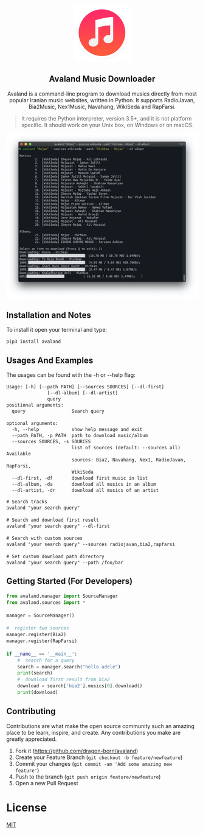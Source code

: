  <p style="text-align: center">
     <img alt="Avaland Music Downloader" src=".docs/avaland.png" height="150" width="150"/>
     <h2 style="text-align: center">Avaland Music Downloader</h2>
     <p style="text-align: center">Avaland is a command-line program to download musics directly from most popular Iranian music websites, written in Python. It supports RadioJavan, Bia2Music, Nex1Music, Navahang, WikiSeda and RapFarsi.</p>

>It requires the Python interpreter, version 3.5+, and it is not platform specific. It should work on your Unix box, on Windows or on macOS.

![](.docs/screen_shot.jpg)
## Installation and Notes
To install it open your terminal and type:
```
pip3 install avaland
```



## Usages And Examples

The usages can be found with the -h or --help flag:
```
Usage: [-h] [--path PATH] [--sources SOURCES] [--dl-first]
               [--dl-album] [--dl-artist]
               query
positional arguments:
  query                 Search query

optional arguments:
  -h, --help            show help message and exit
  --path PATH, -p PATH  path to download music/album
  --sources SOURCES, -s SOURCES
                        list of sources (default: --sources all) Available
                        sources: Bia2, Navahang, Nex1, RadioJavan, RapFarsi,
                        WikiSeda
  --dl-first, -df       download first music in list
  --dl-album, -da       download all musics in an album
  --dl-artist, -dr      download all musics of an artist
```

```commandline
# Search tracks
avaland "your search query"

# Search and download first result
avaland "your search query" --dl-first

# Search with custom sources
avaland "your search query" --sources radiojavan,bia2,rapfarsi

# Set custom download path directory
avaland "your search query" --path /foo/bar
```

## Getting Started (For Developers)

```python
from avaland.manager import SourceManager
from avaland.sources import *

manager = SourceManager()

#  register two sources
manager.register(Bia2)
manager.register(RapFarsi)

if __name__ == '__main__':
    #  search for a query
    search = manager.search("hello adele")
    print(search)
    #  download first result from bia2
    download = search['bia2'].musics[0].download()
    print(download)
```
## Contributing

Contributions are what make the open source community such an amazing place to be learn, inspire, and create. Any contributions you make are greatly appreciated.
1. Fork it (<https://github.com/dragon-born/avaland>)
2. Create your Feature Branch (`git checkout -b feature/newfeature`)
3. Commit your changes (`git commit -am 'Add some amazing new feature'`)
4. Push to the branch (`git push origin feature/newfeature`)
5. Open a new Pull Request


# License

[MIT](LICENCE)
